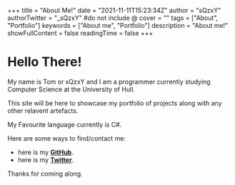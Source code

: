 +++
title = "About Me!"
date = "2021-11-11T15:23:34Z"
author = "sQzxY"
authorTwitter = "_sQzxY" #do not include @
cover = ""
tags = ["About", "Portfolio"]
keywords = ["About me", "Portfolio"]
description = "About me!"
showFullContent = false
readingTime = false
+++

# Hello There!

My name is Tom or sQzxY and I am a programmer currently studying Computer Science at the University of Hull.

This site will be here to showcase my portfolio of projects along with any other relavent artefacts.

My Favourite language currently is C#.

Here are some ways to find/contact me:

- here is my [**GitHub**](https://github.com/sqz-xy).
- here is my [**Twitter**](https://twitter.com/_sqzxy).

Thanks for coming along.
